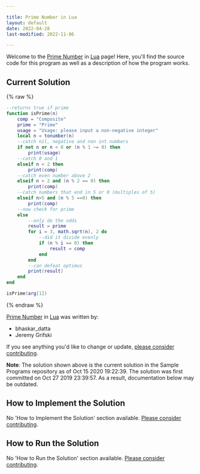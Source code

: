 ```yaml
---

title: Prime Number in Lua
layout: default
date: 2022-04-28
last-modified: 2022-11-06

---
```


Welcome to the [Prime Number](https://sampleprograms.io/projects/prime-number) in [Lua](https://sampleprograms.io/languages/lua) page! Here, you'll find the source code for this program as well as a description of how the program works.

## Current Solution

{% raw %}

```lua
--returns true if prime
function isPrime(n)
    comp = "Composite"
    prime = "Prime"
    usage = "Usage: please input a non-negative integer"
    local n = tonumber(n)
    --catch nil, negative and non int numbers
    if not n or n < 0 or (n % 1 ~= 0) then 
        print(usage)
    --catch 0 and 1
    elseif n < 2 then
        print(comp)
    --catch even number above 2
    elseif n > 2 and (n % 2 == 0) then 
        print(comp)
    --catch numbers that end in 5 or 0 (multiples of 5)
    elseif n>5 and (n % 5 ==0) then 
        print(comp)
    --now check for prime
    else
        --only do the odds
        result = prime
        for i = 3, math.sqrt(n), 2 do
            --did it divide evenly
            if (n % i == 0) then
                result = comp
            end
        end
        --can defeat optimus
        print(result)
    end
end

isPrime(arg[1])
```

{% endraw %}

[Prime Number](https://sampleprograms.io/projects/prime-number) in [Lua](https://sampleprograms.io/languages/lua) was written by:

- bhaskar_datta
- Jeremy Grifski

If you see anything you'd like to change or update, [please consider contributing](https://github.com/TheRenegadeCoder/sample-programs).

**Note**: The solution shown above is the current solution in the Sample Programs repository as of Oct 15 2020 19:22:39. The solution was first committed on Oct 27 2019 23:39:57. As a result, documentation below may be outdated.

## How to Implement the Solution

No 'How to Implement the Solution' section available. [Please consider contributing](https://github.com/TheRenegadeCoder/sample-programs-website).

## How to Run the Solution

No 'How to Run the Solution' section available. [Please consider contributing](https://github.com/TheRenegadeCoder/sample-programs-website).